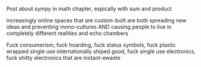 Post about sympy in math chapter, espically with sum and product

increasingly online spaces that are custom-built are both spreading new ideas and preventing mono-cultures AND causing people to live in completely different realities and echo chambers 

Fuck consumerism, fuck hoarding, fuck status symbols, fuck plastic wrapped single use internationally shiped good, fuck single use electronics, fuck shitty electronics that are instant-ewaste

